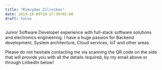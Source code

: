 ```yaml
---
title: "Rimvydas Zilinskas"
date: 2019-10-09T18:27:39+02:00
draft: false
---
```


<p>Junior Software Developer experience with full-stack software solutions and electronics engineering. I have a huge passion for Backend development, System architecture, Cloud services, IoT and other areas.</p>
<p>Please do not hesitate contacting me via scanning the QR code on the side that will provide you with all the details required, by my email above or through LinkedIn below!</p>